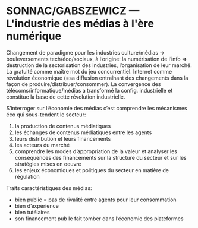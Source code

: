 # SONNAC/GABSZEWICZ — L'industrie des médias à l'ère numérique

Changement de paradigme pour les industries culture/médias → bouleversements tech/éco/sociaux, à l’origine: la numérisation de l’info ⇒ destruction de la sectorisation des industries, l’organisation de leur marché. La gratuité comme maître mot du jeu concurrentiel. Internet comme révolution économique \(=sa diffusion entraînant des changements dans la façon de produire/distribuer/consommer\). La convergence des télécoms/informatique/médias a transformé la config. industrielle et constitue la base de cette révolution industrielle.

S’interroger sur l’économie des médias c’est comprendre les mécanismes éco qui sous-tendent le secteur:  
1. la production de contenus médiatiques
2. les échanges de contenus médiatiques entre les agents
3. leurs distribution et leurs financements
4. les acteurs du marché
5. comprendre les modes d’appropriation de la valeur et analyser les conséquences des financements sur la structure du secteur et sur les stratégies mises en oeuvre
6. les enjeux économiques et politiques du secteur en matière de régulation

Traits caractéristiques des médias:
* bien public = pas de rivalité entre agents pour leur consommation
* bien d’expérience
* bien tutélaires
* son financement pub le fait tomber dans l’économie des plateformes

